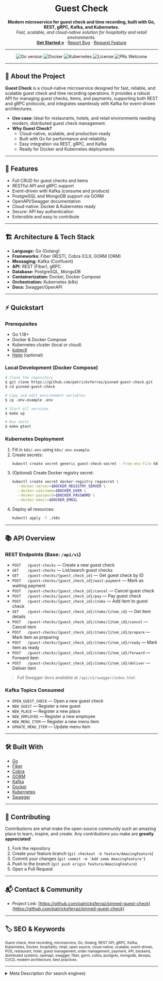 <!--
*** Thanks for checking out the Best-README-Template. If you have a suggestion
*** that would make this better, please fork the repo and create a pull request
*** or simply open an issue with the tag "enhancement".
*** Thanks again! Now go create something AMAZING! :D
***
***
***
*** To avoid retyping too much info. Do a search and replace for the following:
*** github_username, repo_name, twitter_handle, email, project_title, project_description
-->

<!-- PROJECT SHIELDS -->
<!--
*** I'm using markdown "reference style" links for readability.
*** Reference links are enclosed in brackets [ ] instead of parentheses ( ).
*** See the bottom of this document for the declaration of the reference variables
*** for contributors-url, forks-url, etc. This is an optional, concise syntax you may use.
*** https://www.markdownguide.org/basic-syntax/#reference-style-links
-->

<!-- PROJECT LOGO & TITLE -->
<p align="center">
  <h1 align="center">Guest Check</h1>
  <p align="center">
    <b>Modern microservice for guest check and time recording, built with Go, REST, gRPC, Kafka, and Kubernetes.</b><br>
    <i>Fast, scalable, and cloud-native solution for hospitality and retail environments.</i>
    <br />
    <a href="#getting-started"><strong>Get Started »</strong></a>
    ·
    <a href="https://github.com/patricksferraz/pinned-guest-check/issues">Report Bug</a>
    ·
    <a href="https://github.com/patricksferraz/pinned-guest-check/issues">Request Feature</a>
  </p>
</p>

---

<!-- BADGES -->
<p align="center">
  <img alt="Go version" src="https://img.shields.io/badge/Go-1.18+-00ADD8?logo=go">
  <img alt="Docker" src="https://img.shields.io/badge/Docker-ready-blue?logo=docker">
  <img alt="Kubernetes" src="https://img.shields.io/badge/Kubernetes-ready-326ce5?logo=kubernetes">
  <img alt="License" src="https://img.shields.io/badge/license-MIT-green">
  <img alt="PRs Welcome" src="https://img.shields.io/badge/PRs-welcome-brightgreen.svg?style=flat-square">
</p>

---

## 🚀 About the Project

**Guest Check** is a cloud-native microservice designed for fast, reliable, and scalable guest check and time recording operations. It provides a robust API for managing guest checks, items, and payments, supporting both REST and gRPC protocols, and integrates seamlessly with Kafka for event-driven architectures.

- **Use case:** Ideal for restaurants, hotels, and retail environments needing modern, distributed guest check management.
- **Why Guest Check?**
  - Cloud-native, scalable, and production-ready
  - Built with Go for performance and reliability
  - Easy integration via REST, gRPC, and Kafka
  - Ready for Docker and Kubernetes deployments

---

## 🧩 Features

- Full CRUD for guest checks and items
- RESTful API and gRPC support
- Event-driven with Kafka (consume and produce)
- PostgreSQL and MongoDB support via GORM
- OpenAPI/Swagger documentation
- Cloud-native: Docker & Kubernetes ready
- Secure: API key authentication
- Extensible and easy to contribute

---

## 🏗️ Architecture & Tech Stack

- **Language:** Go (Golang)
- **Frameworks:** Fiber (REST), Cobra (CLI), GORM (ORM)
- **Messaging:** Kafka (Confluent)
- **API:** REST (Fiber), gRPC
- **Database:** PostgreSQL, MongoDB
- **Containerization:** Docker, Docker Compose
- **Orchestration:** Kubernetes (k8s)
- **Docs:** Swagger/OpenAPI

---

## ⚡ Quickstart

### Prerequisites
- Go 1.18+
- Docker & Docker Compose
- Kubernetes cluster (local or cloud)
- [kubectl](https://kubernetes.io/docs/tasks/tools/#kubectl)
- [Helm](https://helm.sh/) (optional)

### Local Development (Docker Compose)
```sh
# Clone the repository
$ git clone https://github.com/patricksferraz/pinned-guest-check.git
$ cd pinned-guest-check

# Copy and edit environment variables
$ cp .env.example .env

# Start all services
$ make up

# Run tests
$ make gtest
```

### Kubernetes Deployment
1. Fill in `k8s/.env` using `k8s/.env.example`.
2. Create secrets:
   ```sh
   kubectl create secret generic guest-check-secret --from-env-file k8s/.env
   ```
3. (Optional) Create Docker registry secret:
   ```sh
   kubectl create secret docker-registry regsecret \
     --docker-server=$DOCKER_REGISTRY_SERVER \
     --docker-username=$DOCKER_USER \
     --docker-password=$DOCKER_PASSWORD \
     --docker-email=$DOCKER_EMAIL
   ```
4. Deploy all resources:
   ```sh
   kubectl apply -f ./k8s
   ```

---

## 📚 API Overview

### REST Endpoints (Base: `/api/v1`)
- `POST   /guest-checks` — Create a new guest check
- `GET    /guest-checks` — List/search guest checks
- `GET    /guest-checks/{guest_check_id}` — Get guest check by ID
- `POST   /guest-checks/{guest_check_id}/wait-payment` — Mark as waiting payment
- `POST   /guest-checks/{guest_check_id}/cancel` — Cancel guest check
- `POST   /guest-checks/{guest_check_id}/pay` — Pay guest check
- `POST   /guest-checks/{guest_check_id}/items` — Add item to guest check
- `GET    /guest-checks/{guest_check_id}/items/{item_id}` — Get item details
- `POST   /guest-checks/{guest_check_id}/items/{item_id}/cancel` — Cancel item
- `POST   /guest-checks/{guest_check_id}/items/{item_id}/prepare` — Mark item as preparing
- `POST   /guest-checks/{guest_check_id}/items/{item_id}/ready` — Mark item as ready
- `POST   /guest-checks/{guest_check_id}/items/{item_id}/forward` — Forward item
- `POST   /guest-checks/{guest_check_id}/items/{item_id}/deliver` — Deliver item

> Full Swagger docs available at `/api/v1/swagger/index.html`

### Kafka Topics Consumed
- `OPEN_GUEST_CHECK` — Open a new guest check
- `NEW_GUEST` — Register a new guest
- `NEW_PLACE` — Register a new place
- `NEW_EMPLOYEE` — Register a new employee
- `NEW_MENU_ITEM` — Register a new menu item
- `UPDATE_MENU_ITEM` — Update menu item

---

## 🛠️ Built With
- [Go](https://golang.org/)
- [Fiber](https://gofiber.io/)
- [Cobra](https://github.com/spf13/cobra)
- [GORM](https://gorm.io/)
- [Kafka](https://kafka.apache.org/)
- [Docker](https://www.docker.com/)
- [Kubernetes](https://kubernetes.io/)
- [Swagger](https://swagger.io/)

---

## 🤝 Contributing

Contributions are what make the open-source community such an amazing place to learn, inspire, and create. Any contributions you make are **greatly appreciated**!

1. Fork the repository
2. Create your feature branch (`git checkout -b feature/AmazingFeature`)
3. Commit your changes (`git commit -m 'Add some AmazingFeature'`)
4. Push to the branch (`git push origin feature/AmazingFeature`)
5. Open a Pull Request

---

## 📬 Contact & Community

- Project Link: [https://github.com/patricksferraz/pinned-guest-check](https://github.com/patricksferraz/pinned-guest-check)

---

## 🏷️ SEO & Keywords

<sub>
Guest check, time recording, microservice, Go, Golang, REST API, gRPC, Kafka, Kubernetes, Docker, hospitality, retail, open source, cloud-native, scalable, event-driven, POS, restaurant, hotel, guest management, order management, payment, API, backend, distributed systems, openapi, swagger, fiber, gorm, cobra, postgres, mongodb, devops, CI/CD, modern architecture, best practices.
</sub>

---

<details>
<summary>Meta Description (for search engines)</summary>
Guest Check is a modern, cloud-native microservice for guest check and time recording, built with Go, REST, gRPC, Kafka, and Kubernetes. Fast, scalable, and ready for hospitality and retail environments. Open source and easy to integrate.
</details>
